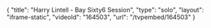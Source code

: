 {
    "title": "Harry Lintell - Bay Sixty6 Session",
    "type": "solo",
    "layout": "iframe-static",
    "videoId": "164503",
    "url": "\/tvpembed\/164503"
}